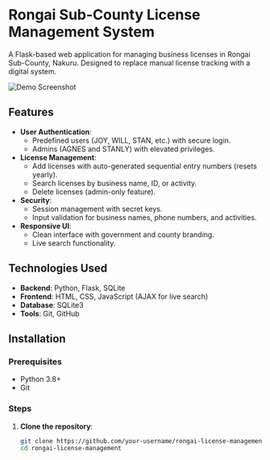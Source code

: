 # Rongai Sub-County License Management System

A Flask-based web application for managing business licenses in Rongai Sub-County, Nakuru. Designed to replace manual license tracking with a digital system.

![Demo Screenshot](screenshots/demo.png) <!-- Add your own screenshot -->

## Features

- **User Authentication**:
  - Predefined users (JOY, WILL, STAN, etc.) with secure login.
  - Admins (AGNES and STANLY) with elevated privileges.
- **License Management**:
  - Add licenses with auto-generated sequential entry numbers (resets yearly).
  - Search licenses by business name, ID, or activity.
  - Delete licenses (admin-only feature).
- **Security**:
  - Session management with secret keys.
  - Input validation for business names, phone numbers, and activities.
- **Responsive UI**:
  - Clean interface with government and county branding.
  - Live search functionality.

## Technologies Used

- **Backend**: Python, Flask, SQLite
- **Frontend**: HTML, CSS, JavaScript (AJAX for live search)
- **Database**: SQLite3
- **Tools**: Git, GitHub

## Installation

### Prerequisites

- Python 3.8+
- Git

### Steps

1. **Clone the repository**:
   ```bash
   git clone https://github.com/your-username/rongai-license-management.git
   cd rongai-license-management
